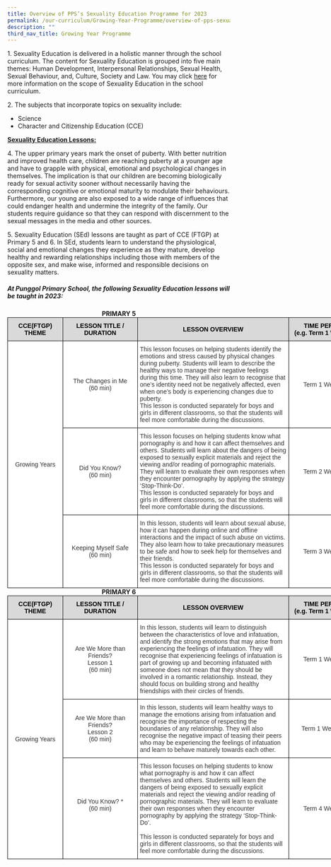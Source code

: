 ```yaml
---
title: Overview of PPS’s Sexuality Education Programme for 2023
permalink: /our-curriculum/Growing-Year-Programme/overview-of-pps-sexuality-education-programme-for-2023/
description: ""
third_nav_title: Growing Year Programme
---
```

1\.  Sexuality Education is delivered in a holistic manner through the school curriculum. The content for Sexuality Education is grouped into five main themes: Human Development, Interpersonal Relationships, Sexual Health, Sexual Behaviour, and, Culture, Society and Law. You may click [here](https://go.gov.sg/moe-sexuality-education) for more information on the scope of Sexuality Education in the school curriculum.  
    

  
2\. The subjects that incorporate topics on sexuality include:  
*   Science
*   Character and Citizenship Education (CCE)

  
**<u>Sexuality Education Lessons:</u>**

 4\. The upper primary years mark the onset of puberty. With better nutrition and improved health care, children are reaching puberty at a younger age and have to grapple with physical, emotional and psychological changes in themselves. The implication is that our children are becoming biologically ready for sexual activity sooner without necessarily having the corresponding cognitive or emotional maturity to modulate their behaviours. Furthermore, our young are also exposed to a wide range of influences that could endanger health and undermine the integrity of the family. Our students require guidance so that they can respond with discernment to the sexual messages in the media and other sources.  
  
5\. Sexuality Education (SEd) lessons are taught as part of CCE (FTGP) at Primary 5 and 6. In SEd, students learn to understand the physiological, social and emotional changes they experience as they mature, develop healthy and rewarding relationships including those with members of the opposite sex, and make wise, informed and responsible decisions on sexuality matters.  

##### At Punggol Primary School, the following Sexuality Education lessons will be taught in 2023:


<center><b>PRIMARY 5</b></center>

<style type="text/css">
.tg  {border-collapse:collapse;border-spacing:0;margin:0px auto;}
.tg td{border-color:black;border-style:solid;border-width:1px;font-family:Arial, sans-serif;font-size:14px;
  overflow:hidden;padding:10px 5px;word-break:normal;}
.tg th{border-color:black;border-style:solid;border-width:1px;font-family:Arial, sans-serif;font-size:14px;
  font-weight:normal;overflow:hidden;padding:10px 5px;word-break:normal;}
.tg .tg-4avj{background-color:#D9D9D9;color:#333;font-weight:bold;text-align:center;vertical-align:middle}
.tg .tg-2rp9{background-color:#FFF;color:#333;text-align:center;vertical-align:middle}
.tg .tg-7fd7{background-color:#FFF;color:#333;text-align:left;vertical-align:middle}
</style>
<table class="tg" style="undefined;table-layout: fixed; width: 796px">
<colgroup>
<col style="width: 125px">
<col style="width: 169px">
<col style="width: 343px">
<col style="width: 159px">
</colgroup>
<tbody>
  <tr>
    <td class="tg-4avj"><span style="color:black">CCE(FTGP) THEME</span></td>
    <td class="tg-4avj"><span style="color:black">LESSON TITLE / DURATION</span></td>
    <td class="tg-4avj"><span style="color:black">LESSON OVERVIEW</span></td>
    <td class="tg-4avj"><span style="color:black">TIME PERIOD</span><br><span style="color:black">(e.g. Term 1 Week 2)</span></td>
  </tr>
  <tr>
    <td class="tg-2rp9" rowspan="3">Growing Years</td>
    <td class="tg-2rp9">The Changes in Me<br>(60 min)</td>
    <td class="tg-7fd7">This lesson focuses on helping students identify the emotions and stress caused by physical changes during puberty. Students will learn to describe the healthy ways to manage their negative feelings during this time. They will also learn to recognise that one’s identity need not be negatively affected, even when one’s body is experiencing changes due to puberty.<br>This lesson is conducted separately for boys and girls in different classrooms, so that the students will feel more comfortable during the discussions.</td>
    <td class="tg-2rp9">Term 1 Week 9</td>
  </tr>
  <tr>
    <td class="tg-2rp9"> Did You Know?<br>(60 min)<br> </td>
    <td class="tg-7fd7">This lesson focuses on helping students know what pornography is and how it can affect themselves and others. Students will learn about the dangers of being exposed to sexually explicit materials and reject the viewing and/or reading of pornographic materials. They will learn to evaluate their own responses when they encounter pornography by applying the strategy ‘Stop-Think-Do’.<br>This lesson is conducted separately for boys and girls in different classrooms, so that the students will feel more comfortable during the discussions.</td>
    <td class="tg-2rp9">Term 2 Week 9</td>
  </tr>
  <tr>
    <td class="tg-2rp9">Keeping Myself Safe<br>(60 min)<br> </td>
    <td class="tg-7fd7">In this lesson, students will learn about sexual abuse, how it can happen during online and offline interactions and the impact of such abuse on victims. They also learn how to take precautionary measures to be safe and how to seek help for themselves and their friends.<br>This lesson is conducted separately for boys and girls in different classrooms, so that the students will feel more comfortable during the discussions.</td>
    <td class="tg-2rp9">Term 3 Week 9</td>
  </tr>
</tbody>
</table>


<center><b>PRIMARY 6</b></center>


<style type="text/css">
.tg  {border-collapse:collapse;border-spacing:0;margin:0px auto;}
.tg td{border-color:black;border-style:solid;border-width:1px;font-family:Arial, sans-serif;font-size:14px;
  overflow:hidden;padding:10px 5px;word-break:normal;}
.tg th{border-color:black;border-style:solid;border-width:1px;font-family:Arial, sans-serif;font-size:14px;
  font-weight:normal;overflow:hidden;padding:10px 5px;word-break:normal;}
.tg .tg-4avj{background-color:#D9D9D9;color:#333;font-weight:bold;text-align:center;vertical-align:middle}
.tg .tg-2rp9{background-color:#FFF;color:#333;text-align:center;vertical-align:middle}
.tg .tg-7fd7{background-color:#FFF;color:#333;text-align:left;vertical-align:middle}
</style>
<table class="tg" style="undefined;table-layout: fixed; width: 796px">
<colgroup>
<col style="width: 125px">
<col style="width: 169px">
<col style="width: 343px">
<col style="width: 159px">
</colgroup>
<tbody>
  <tr>
    <td class="tg-4avj"><span style="color:black">CCE(FTGP) THEME</span></td>
    <td class="tg-4avj"><span style="color:black">LESSON TITLE / DURATION</span></td>
    <td class="tg-4avj"><span style="color:black">LESSON OVERVIEW</span></td>
    <td class="tg-4avj"><span style="color:black">TIME PERIOD</span><br><span style="color:black">(e.g. Term 1 Week 2)</span></td>
  </tr>
  <tr>
    <td class="tg-2rp9" rowspan="3">Growing Years</td>
    <td class="tg-2rp9">Are We More than Friends?<br>Lesson 1<br>(60 min)</td>
    <td class="tg-7fd7">In this lesson, students will learn to distinguish between the characteristics of love and infatuation, and identify the strong emotions that may arise from experiencing the feelings of infatuation. They will recognise that experiencing feelings of infatuation is part of growing up and becoming infatuated with someone does not mean that they should be involved in a romantic relationship. Instead, they should focus on building strong and healthy friendships with their circles of friends.</td>
    <td class="tg-2rp9">Term 1 Week 9</td>
  </tr>
  <tr>
    <td class="tg-2rp9">Are We More than Friends?<br>Lesson 2<br>(60 min)</td>
    <td class="tg-7fd7">In this lesson, students will learn healthy ways to manage the emotions arising from infatuation and recognise the importance of respecting the boundaries of any relationship. They will also recognise the negative impact of teasing their peers who may be experiencing the feelings of infatuation and learn to behave maturely towards each other.</td>
    <td class="tg-2rp9">Term 1 Week 10</td>
  </tr>
  <tr>
    <td class="tg-2rp9">Did You Know? *<br>(60 min)<br> <br> </td>
    <td class="tg-7fd7">This lesson focuses on helping students to know what pornography is and how it can affect themselves and others. Students will learn the dangers of being exposed to sexually explicit materials and reject the viewing and/or reading of pornographic materials. They will learn to evaluate their own responses when they encounter pornography by applying the strategy ‘Stop-Think-Do’.<br> <br>This lesson is conducted separately for boys and girls in different classrooms, so that the students will feel more comfortable during the discussions.</td>
    <td class="tg-2rp9">Term 4 Week 7</td>
  </tr>
</tbody>
</table>

